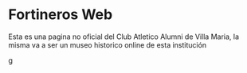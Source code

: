 <h1>Fortineros Web</h1>
<p>Esta es una pagina no oficial del Club Atletico Alumni de Villa Maria, la misma va a ser un museo historico online de esta institución</p>g
